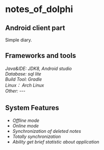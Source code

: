 # notes_of_dolphi

<h2>Android client part</h2>
 Simple diary.
<h2>Frameworks and tools</h2>

<h6>
    Java&IDE: JDK8, Android studio<br>
    Database: sql lite <br>
    Build Tool: Gradle<br>
    Linux： Arch Linux<br>
    Other: ---<br>
</h6>

<h2>System Features</h2>

<h6>
    <ul>
        <li>Offline mode</li>
        <li>Online mode</li>
        <li>Synchronization of deleted notes</li>
        <li>Totally synchronization</li>
        <li>Ability get brief statistic about application</li>
   </ul>

</h6>
